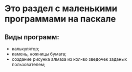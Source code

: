 # Это раздел с маленькими программами на паскале
## Виды программ:
  - калькулятор;
  - камень, ножницы бумага;
  - создание рисунка алмаза из кол-во зведочек заданых пользователем;

